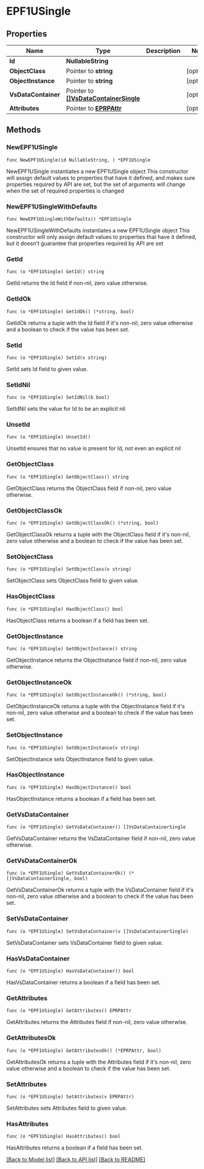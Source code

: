 # EPF1USingle

## Properties

Name | Type | Description | Notes
------------ | ------------- | ------------- | -------------
**Id** | **NullableString** |  | 
**ObjectClass** | Pointer to **string** |  | [optional] 
**ObjectInstance** | Pointer to **string** |  | [optional] 
**VsDataContainer** | Pointer to [**[]VsDataContainerSingle**](VsDataContainerSingle.md) |  | [optional] 
**Attributes** | Pointer to [**EPRPAttr**](EP_RP-Attr.md) |  | [optional] 

## Methods

### NewEPF1USingle

`func NewEPF1USingle(id NullableString, ) *EPF1USingle`

NewEPF1USingle instantiates a new EPF1USingle object
This constructor will assign default values to properties that have it defined,
and makes sure properties required by API are set, but the set of arguments
will change when the set of required properties is changed

### NewEPF1USingleWithDefaults

`func NewEPF1USingleWithDefaults() *EPF1USingle`

NewEPF1USingleWithDefaults instantiates a new EPF1USingle object
This constructor will only assign default values to properties that have it defined,
but it doesn't guarantee that properties required by API are set

### GetId

`func (o *EPF1USingle) GetId() string`

GetId returns the Id field if non-nil, zero value otherwise.

### GetIdOk

`func (o *EPF1USingle) GetIdOk() (*string, bool)`

GetIdOk returns a tuple with the Id field if it's non-nil, zero value otherwise
and a boolean to check if the value has been set.

### SetId

`func (o *EPF1USingle) SetId(v string)`

SetId sets Id field to given value.


### SetIdNil

`func (o *EPF1USingle) SetIdNil(b bool)`

 SetIdNil sets the value for Id to be an explicit nil

### UnsetId
`func (o *EPF1USingle) UnsetId()`

UnsetId ensures that no value is present for Id, not even an explicit nil
### GetObjectClass

`func (o *EPF1USingle) GetObjectClass() string`

GetObjectClass returns the ObjectClass field if non-nil, zero value otherwise.

### GetObjectClassOk

`func (o *EPF1USingle) GetObjectClassOk() (*string, bool)`

GetObjectClassOk returns a tuple with the ObjectClass field if it's non-nil, zero value otherwise
and a boolean to check if the value has been set.

### SetObjectClass

`func (o *EPF1USingle) SetObjectClass(v string)`

SetObjectClass sets ObjectClass field to given value.

### HasObjectClass

`func (o *EPF1USingle) HasObjectClass() bool`

HasObjectClass returns a boolean if a field has been set.

### GetObjectInstance

`func (o *EPF1USingle) GetObjectInstance() string`

GetObjectInstance returns the ObjectInstance field if non-nil, zero value otherwise.

### GetObjectInstanceOk

`func (o *EPF1USingle) GetObjectInstanceOk() (*string, bool)`

GetObjectInstanceOk returns a tuple with the ObjectInstance field if it's non-nil, zero value otherwise
and a boolean to check if the value has been set.

### SetObjectInstance

`func (o *EPF1USingle) SetObjectInstance(v string)`

SetObjectInstance sets ObjectInstance field to given value.

### HasObjectInstance

`func (o *EPF1USingle) HasObjectInstance() bool`

HasObjectInstance returns a boolean if a field has been set.

### GetVsDataContainer

`func (o *EPF1USingle) GetVsDataContainer() []VsDataContainerSingle`

GetVsDataContainer returns the VsDataContainer field if non-nil, zero value otherwise.

### GetVsDataContainerOk

`func (o *EPF1USingle) GetVsDataContainerOk() (*[]VsDataContainerSingle, bool)`

GetVsDataContainerOk returns a tuple with the VsDataContainer field if it's non-nil, zero value otherwise
and a boolean to check if the value has been set.

### SetVsDataContainer

`func (o *EPF1USingle) SetVsDataContainer(v []VsDataContainerSingle)`

SetVsDataContainer sets VsDataContainer field to given value.

### HasVsDataContainer

`func (o *EPF1USingle) HasVsDataContainer() bool`

HasVsDataContainer returns a boolean if a field has been set.

### GetAttributes

`func (o *EPF1USingle) GetAttributes() EPRPAttr`

GetAttributes returns the Attributes field if non-nil, zero value otherwise.

### GetAttributesOk

`func (o *EPF1USingle) GetAttributesOk() (*EPRPAttr, bool)`

GetAttributesOk returns a tuple with the Attributes field if it's non-nil, zero value otherwise
and a boolean to check if the value has been set.

### SetAttributes

`func (o *EPF1USingle) SetAttributes(v EPRPAttr)`

SetAttributes sets Attributes field to given value.

### HasAttributes

`func (o *EPF1USingle) HasAttributes() bool`

HasAttributes returns a boolean if a field has been set.


[[Back to Model list]](../README.md#documentation-for-models) [[Back to API list]](../README.md#documentation-for-api-endpoints) [[Back to README]](../README.md)


